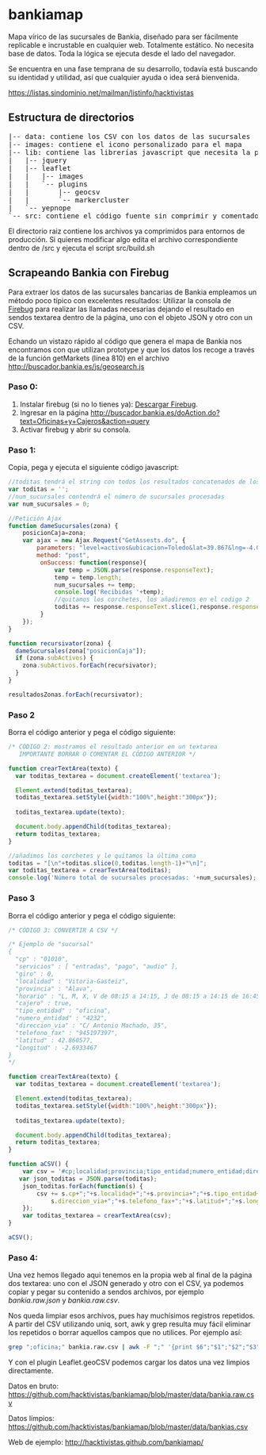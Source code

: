# bankiamap

Mapa vírico de las sucursales de Bankia, diseñado para ser fácilmente replicable e incrustable en cualquier web. Totalmente estático. No necesita base de datos. Toda la lógica se ejecuta desde el lado del navegador.

Se encuentra en una fase temprana de su desarrollo, todavía está buscando su identidad y utilidad, así que cualquier ayuda o idea será bienvenida.

https://listas.sindominio.net/mailman/listinfo/hacktivistas

## Estructura de directorios

<pre>
|-- data: contiene los CSV con los datos de las sucursales
|-- images: contiene el icono personalizado para el mapa
|-- lib: contiene las librerías javascript que necesita la página
|   |-- jquery
|   |-- leaflet
|   |   |-- images
|   |   `-- plugins
|   |       |-- geocsv
|   |       `-- markercluster
|   `-- yepnope
`-- src: contiene el código fuente sin comprimir y comentado
</pre>

El directorio raiz contiene los archivos ya comprimidos para entornos de producción. Si quieres modificar algo edita el archivo correspondiente dentro de /src y ejecuta el script src/build.sh

## Scrapeando Bankia con Firebug

Para extraer los datos de las sucursales bancarias de Bankia empleamos un método poco típico con excelentes resultados:
Utilizar la consola de [Firebug](https://getfirebug.com/) para realizar las llamadas necesarias dejando el resultado en sendos
textarea dentro de la página, uno con el objeto JSON y otro con un CSV.

Echando un vistazo rápido al código que genera el mapa de Bankia nos encontramos con que utilizan prototype y que los datos
los recoge a través de la función getMarkets (línea 810) en el archivo http://buscador.bankia.es/js/geosearch.js

### Paso 0:

1.  Instalar firebug (si no lo tienes ya): [Descargar Firebug](https://getfirebug.com/).
2.  Ingresar en la página http://buscador.bankia.es/doAction.do?text=Oficinas+y+Cajeros&action=query
3.  Activar firebug y abrir su consola.

### Paso 1:

Copia, pega y ejecuta el siguiente código javascript:

```js
//toditas tendrá el string con todos los resultados concatenados de los objetos JSON que devuelva la llamada ajax 
var toditas = '';
//num_sucursales contendrá el número de sucursales procesadas
var num_sucursales = 0;

//Petición Ajax
function dameSucursales(zona) {
    posicionCaja=zona;
    var ajax = new Ajax.Request("GetAssests.do", {
        parameters: "level=activos&ubicacion=Toledo&lat=39.867&lng=-4.00649999999996&posicionCaja=" + posicionCaja+"&cache=false",
        method: "post",
         onSuccess: function(response){
             var temp = JSON.parse(response.responseText);
             temp = temp.length;
             num_sucursales += temp;
             console.log('Recibidas '+temp);
             //quitamos los corchetes, los añadiremos en el codigo 2
             toditas += response.responseText.slice(1,response.responseText.length-1)+",";
         }
    });
}

function recursivator(zona) {
  dameSucursales(zona["posicionCaja"]);
  if (zona.subActivos) {
    zona.subActivos.forEach(recursivator);
  }
}

resultadosZonas.forEach(recursivator);
```

### Paso 2

Borra el código anterior y pega el código siguiente:

```js
/* CÓDIGO 2: mostramos el resultado anterior en un textarea
   IMPORTANTE BORRAR O COMENTAR EL CÓDIGO ANTERIOR */

function crearTextArea(texto) {
  var toditas_textarea = document.createElement('textarea');

  Element.extend(toditas_textarea);
  toditas_textarea.setStyle({width:"100%",height:"300px"});
  
  toditas_textarea.update(texto);

  document.body.appendChild(toditas_textarea);
  return toditas_textarea;
}

//añadimos los corchetes y le quitamos la última coma
toditas = "[\n"+toditas.slice(0,toditas.length-1)+"\n]";
var toditas_textarea = crearTextArea(toditas);
console.log('Número total de sucursales procesadas: '+num_sucursales);
```

### Paso 3

Borra el código anterior y pega el código siguiente:

```js
/* CÓDIGO 3: CONVERTIR A CSV */

/* Ejemplo de "sucursal"
{
  "cp" : "01010",
  "servicios" : [ "entradas", "pago", "audio" ],
  "giro" : 0,
  "localidad" : "Vitoria-Gasteiz",
  "provincia" : "Álava",
  "horario" : "L, M, X, V de 08:15 a 14:15, J de 08:15 a 14:15 de 16:45 a 19:15, J de 01/05 a 30/09 de 08:15 a 14:15",
  "cajero" : true,
  "tipo_entidad" : "oficina",
  "numero_entidad" : "4232",
  "direccion_via" : "C/ Antonio Machado, 35",
  "telefono_fax" : "945197397",
  "latitud" : 42.860577,
  "longitud" : -2.6933467
}
*/

function crearTextArea(texto) {
  var toditas_textarea = document.createElement('textarea');

  Element.extend(toditas_textarea);
  toditas_textarea.setStyle({width:"100%",height:"300px"});
  
  toditas_textarea.update(texto);

  document.body.appendChild(toditas_textarea);
  return toditas_textarea;
}

function aCSV() {
	var csv = '#cp;localidad;provincia;tipo_entidad;numero_entidad;direccion_via;telefono_fax;latitud;longitud\n';
   var json_toditas = JSON.parse(toditas);
	json_toditas.forEach(function(s) {
		csv += s.cp+";"+s.localidad+";"+s.provincia+";"+s.tipo_entidad+";"+s.numero_entidad+";"+
			s.direccion_via+";"+s.telefono_fax+";"+s.latitud+";"+s.longitud+"\n";
	});
	var toditas_textarea = crearTextArea(csv);
}

aCSV();
```

### Paso 4:

Una vez hemos llegado aqui tenemos en la propia web al final de la página dos textarea: uno con el JSON generado y
otro con el CSV, ya podemos copiar y pegar su contenido a sendos archivos, por ejemplo *bankia.raw.json* y *bankia.raw.csv*.

Nos queda limpiar esos archivos, pues hay muchísimos registros repetidos. A partir del CSV utilizando uniq, sort, awk y grep
resulta muy fácil eliminar los repetidos o borrar aquellos campos que no utilices. Por ejemplo así:

```sh
grep ";oficina;" bankia.raw.csv | awk -F ";" '{print $6";"$1";"$2";"$3";"$7";"$8";"$9}' | sort | uniq > bankias.csv
```

Y con el plugin Leaflet.geoCSV podemos cargar los datos una vez limpios directamente.

Datos en bruto: https://github.com/hacktivistas/bankiamap/blob/master/data/bankia.raw.csv

Datos límpios: https://github.com/hacktivistas/bankiamap/blob/master/data/bankias.csv

Web de ejemplo: http://hacktivistas.github.com/bankiamap/

